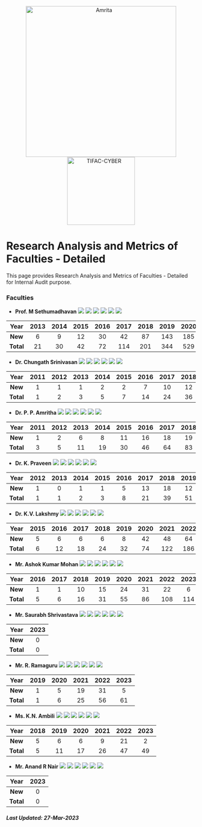 <p align="center">
    <img src="https://amrita-tifac-cyber-blockchain.github.io/Amrita-TIFAC-Cyber-Blockchain/AVV_PNG.png" alt ="Amrita" width="400" />
    <img src="https://amrita-tifac-cyber-blockchain.github.io/Amrita-TIFAC-Cyber-Blockchain/TIFAC-CORE_in_Cyber_Security.png" alt ="TIFAC-CYBER" width="180" />
</p>

# Research Analysis and Metrics of Faculties - Detailed

This page provides Research Analysis and Metrics of Faculties - Detailed for Internal Audit purpose.

### Faculties

- **Prof. M Sethumadhavan**
![](https://img.shields.io/badge/Cites/year-62.18-blue)
![](https://img.shields.io/badge/Cites/paper-13.38-blue)
![](https://img.shields.io/badge/Authors/paper-2.97-blue)
![](https://img.shields.io/badge/g_index-31-green)
![](https://img.shields.io/badge/hA_index-5-green)
![](https://img.shields.io/badge/hI,_annual_index-0.41-purple)

| Year | 2013	| 2014 | 2015	| 2016 | 2017	| 2018 | 2019 | 2020 | 2021 | 2022 | 2023 |
|:----:|:----:|:----:|:----:|:----:|:----:|:----:|:----:|:----:|:----:|:----:|:----:|
| **New**	 | 6  | 9  | 12 | 30 | 42  | 87  | 143 | 185 | 258 | 225 | 45 |
| **Total**  | 21 | 30 | 42 | 72 | 114 | 201 | 344 | 529 | 787 | 1012 | 1057 |

- **Dr. Chungath Srinivasan**
![](https://img.shields.io/badge/Cites/year-7.93-blue)
![](https://img.shields.io/badge/Cites/paper-5.67-blue)
![](https://img.shields.io/badge/Authors/paper-3.10-blue)
![](https://img.shields.io/badge/g_index-10-green)
![](https://img.shields.io/badge/hA_index-2-green)
![](https://img.shields.io/badge/hI,_annual_index-0.20-purple)

| Year | 2011 | 2012 | 2013	| 2014 | 2015	| 2016 | 2017	| 2018 | 2019 | 2020 | 2021 | 2022 | 2023 |
|:----:|:----:|:----:|:----:|:----:|:----:|:----:|:----:|:----:|:----:|:----:|:----:|:----:|:----:|
| **New**	| 1 | 1 | 1 | 2 | 2 | 7 | 10 |	12 | 10	| 17 | 16 | 36 | 4 |
| **Total** | 1	| 2 | 3 | 5 | 7	| 14 | 24 | 36 | 46	| 63 | 79 | 115 | 119 |

- **Dr. P. P. Amritha**
![](https://img.shields.io/badge/Cites/year-18.36-blue)
![](https://img.shields.io/badge/Cites/paper-5.47-blue)
![](https://img.shields.io/badge/Authors/paper-2.91-blue)
![](https://img.shields.io/badge/g_index-14-green)
![](https://img.shields.io/badge/hA_index-3-green)
![](https://img.shields.io/badge/hI,_annual_index-0.29-purple)

| Year | 2011 | 2012 | 2013	| 2014 | 2015	| 2016 | 2017	| 2018 | 2019 | 2020 | 2021 | 2022 | 2023 |
|:----:|:----:|:----:|:----:|:----:|:----:|:----:|:----:|:----:|:----:|:----:|:----:|:----:|:----:|
| **New** | 1 |	2 |	6 |	8 |	11 | 16 | 18 | 19 | 20 | 37 | 52 | 55 | 10 | 
| **Total** | 3	| 5 | 11 | 19 |	30 | 46 | 64 | 83 | 103 | 140 | 192 | 247 | 257 |

- **Dr. K. Praveen**
![](https://img.shields.io/badge/Cites/year-10.83-blue)
![](https://img.shields.io/badge/Cites/paper-3.51-blue)
![](https://img.shields.io/badge/Authors/paper-2.70-blue)
![](https://img.shields.io/badge/g_index-9-green)
![](https://img.shields.io/badge/hA_index-2-green)
![](https://img.shields.io/badge/hI,_annual_index-0.25-purple)

| Year | 2012 | 2013	| 2014 | 2015	| 2016 | 2017	| 2018 | 2019 | 2020 | 2021 | 2022 | 2023 |
|:----:|:----:|:----:|:----:|:----:|:----:|:----:|:----:|:----:|:----:|:----:|:----:|:----:|
| **New** |	1 |	0 |	1 |	1 |	5 | 13 | 18 | 12 | 17 | 30 | 27 | 5 |
| **Total** | 1	| 1	| 2 | 3 | 8 | 21 |	39 | 51 | 68 | 98 | 125 | 130 |

- **Dr. K.V. Lakshmy**
![](https://img.shields.io/badge/Cites/year-16.42-blue)
![](https://img.shields.io/badge/Cites/paper-8.95-blue)
![](https://img.shields.io/badge/Authors/paper-2.91-blue)
![](https://img.shields.io/badge/g_index-13-green)
![](https://img.shields.io/badge/hA_index-4-green)
![](https://img.shields.io/badge/hI,_annual_index-0.33-purple)

| Year | 2015	| 2016 | 2017	| 2018 | 2019 | 2020 | 2021 | 2022 | 2023 |
|:----:|:----:|:----:|:----:|:----:|:----:|:----:|:----:|:----:|:----:|
| **New** | 5 |	6 |	6 |	6 |	8 | 42 | 48 | 64 | 11 |
| **Total** | 6 | 12 | 18 | 24 | 32 | 74 | 122 | 186 | 197 |

- **Mr. Ashok Kumar Mohan**
![](https://img.shields.io/badge/Cites/year-3.93-blue)
![](https://img.shields.io/badge/Cites/paper-4.38-blue)
![](https://img.shields.io/badge/Authors/paper-3.12-blue)
![](https://img.shields.io/badge/g_index-9-green)
![](https://img.shields.io/badge/hA_index-2-green)
![](https://img.shields.io/badge/hI,_annual_index-0.14-purple)

| Year | 2016 | 2017 | 2018 | 2019 | 2020 | 2021 | 2022 | 2023 |
|:----:|:----:|:----:|:----:|:----:|:----:|:----:|:----:|:----:|
| **New** |	1 |	1 |	10 | 15 | 24 | 31 |	22 | 6 |
| **Total** | 5 | 6	| 16 | 31 |	55 | 86 | 108 | 114 |

- **Mr. Saurabh Shrivastava**
![](https://img.shields.io/badge/Cites/year-1.00-blue)
![](https://img.shields.io/badge/Cites/paper-2.00-blue) 
![](https://img.shields.io/badge/Authors/paper-2.00-blue)
![](https://img.shields.io/badge/g_index-1-green)
![](https://img.shields.io/badge/hA_index-1-green)
![](https://img.shields.io/badge/hI,_annual_index-0.50-purple)

| Year | 2023 | 
|:----:|:----:|
| **New** | 0 |
| **Total** | 0 |

- **Mr. R. Ramaguru**
![](https://img.shields.io/badge/Cites/year-5.08-blue)
![](https://img.shields.io/badge/Cites/paper-5.08-blue)
![](https://img.shields.io/badge/Authors/paper-2.58-blue)
![](https://img.shields.io/badge/g_index-7-green)
![](https://img.shields.io/badge/hA_index-3-green)
![](https://img.shields.io/badge/hI,_annual_index-0.25-purple)

| Year |  2019 | 2020 | 2021 | 2022 | 2023 |
|:----:|:----:|:----:|:----:|:----:|:----:|
| **New** | 1 | 5 | 19 | 31 | 5 |
| **Total** | 1| 6 | 25 | 56 | 61 |

- **Ms. K.N. Ambili**
![](https://img.shields.io/badge/Cites/year-8.17-blue)
![](https://img.shields.io/badge/Cites/paper-4.90-blue)
![](https://img.shields.io/badge/Authors/paper-2.70-blue)
![](https://img.shields.io/badge/g_index-7-green)
![](https://img.shields.io/badge/hA_index-2-green)
![](https://img.shields.io/badge/hI,_annual_index-0.33-purple)

| Year | 2018 | 2019 | 2020 | 2021 | 2022 | 2023 |
|:----:|:----:|:----:|:----:|:----:|:----:|:----:|
| **New** | 5 | 6 | 6 | 9 | 21 | 2 |
| **Total**	| 5	| 11 | 17 | 26 | 47 | 49 |

- **Mr. Anand R Nair**
![](https://img.shields.io/badge/Cites/year-0.00-blue)
![](https://img.shields.io/badge/Cites/paper-0.00-blue)
![](https://img.shields.io/badge/Authors/paper-3.00-blue)
![](https://img.shields.io/badge/g_index-0-green)
![](https://img.shields.io/badge/hA_index-0-green)
![](https://img.shields.io/badge/hI,_annual_index-0.00-purple)

| Year | 2023 |
|:----:|:----:|
| **New** | 0 |
| **Total**	| 0 | 

##### Last Updated: 27-Mar-2023
